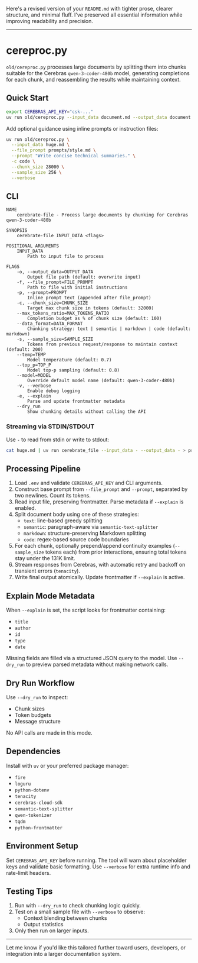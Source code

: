 Here's a revised version of your `README.md` with tighter prose, clearer structure, and minimal fluff. I've preserved all essential information while improving readability and precision.

---

# cereproc.py

`old/cereproc.py` processes large documents by splitting them into chunks suitable for the Cerebras `qwen-3-coder-480b` model, generating completions for each chunk, and reassembling the results while maintaining context.

## Quick Start

```bash
export CEREBRAS_API_KEY="csk-..."
uv run old/cereproc.py --input_data document.md --output_data document.out.md
```

Add optional guidance using inline prompts or instruction files:

```bash
uv run old/cereproc.py \
  --input_data huge.md \
  --file_prompt prompts/style.md \
  --prompt "Write concise technical summaries." \
  -c code \
  --chunk_size 28000 \
  --sample_size 256 \
  --verbose
```

## CLI

```
NAME
    cerebrate-file - Process large documents by chunking for Cerebras qwen-3-coder-480b

SYNOPSIS
    cerebrate-file INPUT_DATA <flags>

POSITIONAL ARGUMENTS
    INPUT_DATA
        Path to input file to process

FLAGS
    -o, --output_data=OUTPUT_DATA
        Output file path (default: overwrite input)
    -f, --file_prompt=FILE_PROMPT
        Path to file with initial instructions
    -p, --prompt=PROMPT
        Inline prompt text (appended after file_prompt)
    -c, --chunk_size=CHUNK_SIZE
        Target max chunk size in tokens (default: 32000)
    --max_tokens_ratio=MAX_TOKENS_RATIO
        Completion budget as % of chunk size (default: 100)
    --data_format=DATA_FORMAT
        Chunking strategy: text | semantic | markdown | code (default: markdown)
    -s, --sample_size=SAMPLE_SIZE
        Tokens from previous request/response to maintain context (default: 200)
    --temp=TEMP
        Model temperature (default: 0.7)
    --top_p=TOP_P
        Model top-p sampling (default: 0.8)
    --model=MODEL
        Override default model name (default: qwen-3-coder-480b)
    -v, --verbose
        Enable debug logging
    -e, --explain
        Parse and update frontmatter metadata
    --dry_run
        Show chunking details without calling the API
```

### Streaming via STDIN/STDOUT

Use `-` to read from stdin or write to stdout:

```bash
cat huge.md | uv run cerebrate_file --input_data - --output_data - > processed.md
```

## Processing Pipeline

1. Load `.env` and validate `CEREBRAS_API_KEY` and CLI arguments.
2. Construct base prompt from `--file_prompt` and `--prompt`, separated by two newlines. Count its tokens.
3. Read input file, preserving frontmatter. Parse metadata if `--explain` is enabled.
4. Split document body using one of these strategies:
   - `text`: line-based greedy splitting
   - `semantic`: paragraph-aware via `semantic-text-splitter`
   - `markdown`: structure-preserving Markdown splitting
   - `code`: regex-based source code boundaries
5. For each chunk, optionally prepend/append continuity examples (`--sample_size` tokens each) from prior interactions, ensuring total tokens stay under the 131K limit.
6. Stream responses from Cerebras, with automatic retry and backoff on transient errors (`tenacity`).
7. Write final output atomically. Update frontmatter if `--explain` is active.

## Explain Mode Metadata

When `--explain` is set, the script looks for frontmatter containing:

- `title`
- `author`
- `id`
- `type`
- `date`

Missing fields are filled via a structured JSON query to the model. Use `--dry_run` to preview parsed metadata without making network calls.

## Dry Run Workflow

Use `--dry_run` to inspect:
- Chunk sizes
- Token budgets
- Message structure

No API calls are made in this mode.

## Dependencies

Install with `uv` or your preferred package manager:

- `fire`
- `loguru`
- `python-dotenv`
- `tenacity`
- `cerebras-cloud-sdk`
- `semantic-text-splitter`
- `qwen-tokenizer`
- `tqdm`
- `python-frontmatter`

## Environment Setup

Set `CEREBRAS_API_KEY` before running. The tool will warn about placeholder keys and validate basic formatting. Use `--verbose` for extra runtime info and rate-limit headers.

## Testing Tips

1. Run with `--dry_run` to check chunking logic quickly.
2. Test on a small sample file with `--verbose` to observe:
   - Context blending between chunks
   - Output statistics
3. Only then run on larger inputs.

--- 

Let me know if you'd like this tailored further toward users, developers, or integration into a larger documentation system.